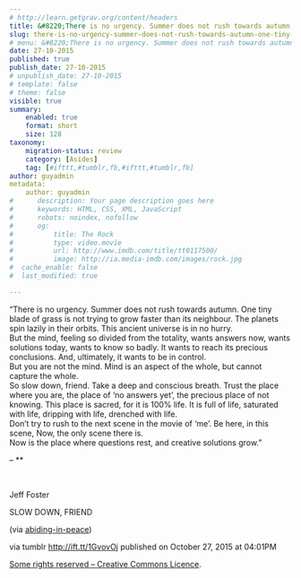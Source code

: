 ```yaml
---
# http://learn.getgrav.org/content/headers
title: &#8220;There is no urgency. Summer does not rush towards autumn. One tiny blade of grass is not trying to&#8230;&#8221;
slug: there-is-no-urgency-summer-does-not-rush-towards-autumn-one-tiny-blade-of-grass-is-not-trying-to
# menu: &#8220;There is no urgency. Summer does not rush towards autumn. One tiny blade of grass is not trying to&#8230;&#8221;
date: 27-10-2015
published: true
publish_date: 27-10-2015
# unpublish_date: 27-10-2015
# template: false
# theme: false
visible: true
summary:
    enabled: true
    format: short
    size: 128
taxonomy:
    migration-status: review
    category: [Asides]
    tag: [#ifttt,#tumblr,fb,#ifttt,#tumblr,fb]
author: guyadmin
metadata:
    author: guyadmin
#      description: Your page description goes here
#      keywords: HTML, CSS, XML, JavaScript
#      robots: noindex, nofollow
#      og:
#          title: The Rock
#          type: video.movie
#          url: http://www.imdb.com/title/tt0117500/
#          image: http://ia.media-imdb.com/images/rock.jpg
#  cache_enable: false
#  last_modified: true

---
```


“There is no urgency. Summer does not rush towards autumn. One tiny blade of grass is not trying to grow faster than its neighbour. The planets spin lazily in their orbits. This ancient universe is in no hurry.  
 But the mind, feeling so divided from the totality, wants answers now, wants solutions today, wants to know so badly. It wants to reach its precious conclusions. And, ultimately, it wants to be in control.  
 But you are not the mind. Mind is an aspect of the whole, but cannot capture the whole.  
 So slow down, friend. Take a deep and conscious breath. Trust the place where you are, the place of ‘no answers yet’, the precious place of not knowing. This place is sacred, for it is 100% life. It is full of life, saturated with life, dripping with life, drenched with life.  
 Don’t try to rush to the next scene in the movie of ‘me’. Be here, in this scene, Now, the only scene there is.  
 Now is the place where questions rest, and creative solutions grow.”

 – **

​

Jeff Foster

SLOW DOWN, FRIEND

(via [abiding-in-peace](http://ift.tt/UPoJIv))

via tumblr http://ift.tt/1GvovOj published on October 27, 2015 at 04:01PM

[Some rights reserved – Creative Commons Licence](http://ift.tt/1gAEAkt).